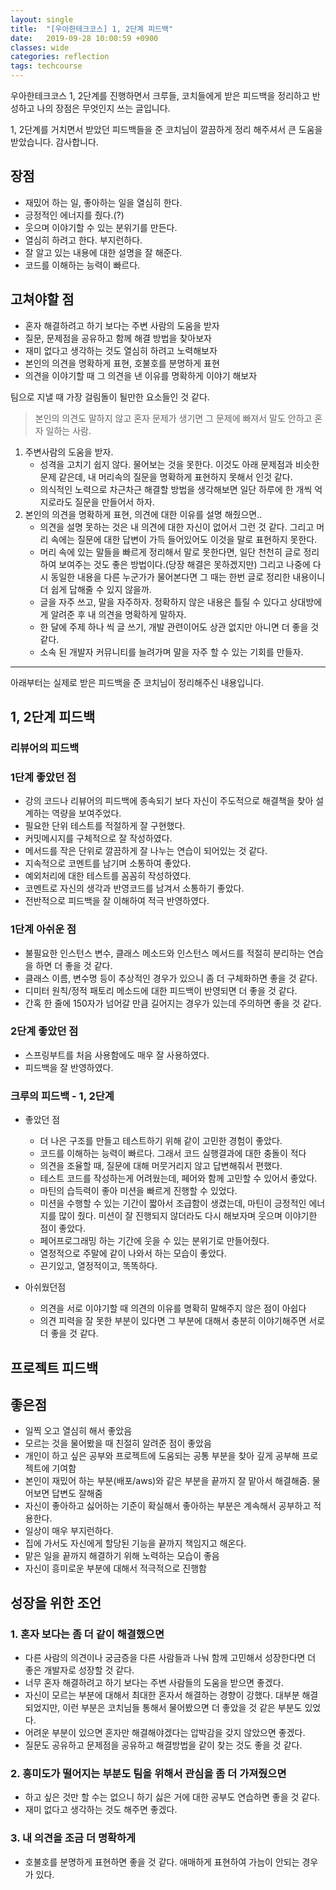 ```yaml
---
layout: single
title:  "[우아한테크코스] 1, 2단계 피드백"
date:   2019-09-28 10:00:59 +0900
classes: wide
categories: reflection
tags: techcourse
---
```


우아한테크코스 1, 2단계를 진행하면서 크루들, 코치들에게 받은 피드백을 정리하고 반성하고 나의 장점은 무엇인지 쓰는 글입니다.

1, 2단계를 거치면서 받았던 피드백들을 준 코치님이 깔끔하게 정리 해주셔서 큰 도움을 받았습니다. 감사합니다.

## 장점

* 재밌어 하는 일, 좋아하는 일을 열심히 한다.
* 긍정적인 에너지를 줬다.(?)
* 웃으며 이야기할 수 있는 분위기를 만든다.
* 열심히 하려고 한다. 부지런하다.
* 잘 알고 있는 내용에 대한 설명을 잘 해준다.
* 코드를 이해하는 능력이 빠르다.

## 고쳐야할 점

* 혼자 해결하려고 하기 보다는 주변 사람의 도움을 받자
* 질문, 문제점을 공유하고 함께 해결 방법을 찾아보자
* 재미 없다고 생각하는 것도 열심히 하려고 노력해보자
* 본인의 의견을 명확하게 표현, 호불호를 분명하게 표현
* 의견을 이야기할 때 그 의견을 낸 이유를 명확하게 이야기 해보자

팀으로 지낼 때 가장 걸림돌이 될만한 요소들인 것 같다.

> 본인의 의견도 말하지 않고 혼자 문제가 생기면 그 문제에 빠져서 말도 안하고 혼자 일하는 사람.

1. 주변사람의 도움을 받자.
   * 성격을 고치기 쉽지 않다. 물어보는 것을 못한다. 이것도 아래 문제점과 비슷한 문제 같은데, 내 머리속의 질문을 명확하게 표현하지 못해서 인것 같다.
   * 의식적인 노력으로 차근차근 해결할 방법을 생각해보면 일단 하루에 한 개씩 억지로라도 질문을 만들어서 하자.
2. 본인의 의견을 명확하게 표현, 의견에 대한 이유를 설명 해줬으면..
   * 의견을 설명 못하는 것은 내 의견에 대한 자신이 없어서 그런 것 같다. 그리고 머리 속에는 질문에 대한 답변이 가득 들어있어도 이것을 말로 표현하지 못한다.
   * 머리 속에 있는 말들을 빠르게 정리해서 말로 못한다면, 일단 천천히 글로 정리하여 보여주는 것도 좋은 방법이다.(당장 해결은 못하겠지만) 그리고 나중에 다시 동일한 내용을 다른 누군가가 물어본다면 그 때는 한번 글로 정리한 내용이니 더 쉽게 답해줄 수 있지 않을까.
   * 글을 자주 쓰고, 말을 자주하자. 정확하지 않은 내용은 틀릴 수 있다고 상대방에게 알려준 후 내 의견을 명확하게 말하자.
   * 한 달에 주제 하나 씩 글 쓰기, 개발 관련이어도 상관 없지만 아니면 더 좋을 것 같다.
   * 소속 된 개발자 커뮤니티를 늘려가며 말을 자주 할 수 있는 기회를 만들자.

---

아래부터는 실제로 받은 피드백을 준 코치님이 정리해주신 내용입니다.

## 1, 2단계 피드백

### 리뷰어의 피드백

### 1단계 좋았던 점

* 강의 코드나 리뷰어의 피드백에 종속되기 보다 자신이 주도적으로 해결책을 찾아 설계하는 역량을 보여주었다.
* 필요한 단위 테스트를 적절하게 잘 구현했다.
* 커밋메시지를 구체적으로 잘 작성하였다.
* 메서드를 작은 단위로 깔끔하게 잘 나누는 연습이 되어있는 것 같다.
* 지속적으로 코멘트를 남기며 소통하여 좋았다.
* 예외처리에 대한 테스트를 꼼꼼히 작성하였다.
* 코멘트로 자신의 생각과 반영코드를 남겨서 소통하기 좋았다.
* 전반적으로 피드백을 잘 이해하여 적극 반영하였다.

### 1단계 아쉬운 점

* 불필요한 인스턴스 변수, 클래스 메소드와 인스턴스 메서드를 적절히 분리하는 연습을 하면 더 좋을 것 같다.
* 클래스 이름, 변수명 등이 추상적인 경우가 있으니 좀 더 구체화하면 좋을 것 같다.
* 디미터 원칙/정적 패토리 메소드에 대한 피드백이 반영되면 더 좋을 것 같다.
* 간혹 한 줄에 150자가 넘어갈 만큼 길어지는 경우가 있는데 주의하면 좋을 것 같다.

### 2단계 좋았던 점

* 스프링부트를 처음 사용함에도 매우 잘 사용하였다.
* 피드백을 잘 반영하였다.

### 크루의 피드백 - 1, 2단계

* 좋았던 점
  * 더 나은 구조를 만들고 테스트하기 위해 같이 고민한 경험이 좋았다.
  * 코드를 이해하는 능력이 빠르다. 그래서 코드 실행결과에 대한 충돌이 적다
  * 의견을 조율할 때, 질문에 대해 머뭇거리지 않고 답변해줘서 편했다.
  * 테스트 코드를 작성하는게 어려웠는데, 페어와 함께 고민할 수 있어서 좋았다.
  * 마틴의 습득력이 좋아 미션을 빠르게 진행할 수 있었다.
  * 미션을 수행할 수 있는 기간이 짧아서 조급함이 생겼는데, 마틴이 긍정적인 에너지를 많이 줬다. 미션이 잘 진행되지 않더라도 다시 해보자며 웃으며 이야기한 점이 좋았다.
  * 페어프로그래밍 하는 기간에 웃을 수 있는 분위기로 만들어줬다.
  * 열정적으로 주말에 같이 나와서 하는 모습이 좋았다.
  * 끈기있고, 열정적이고, 똑똑하다.

* 아쉬웠던점
  * 의견을 서로 이야기할 때 의견의 이유를 명확히 말해주지 않은 점이 아쉽다
  * 의견 피력을 잘 못한 부분이 있다면 그 부분에 대해서 충분히 이야기해주면 서로 더 좋을 것 같다.

## 프로젝트 피드백

## 좋은점

* 일찍 오고 열심히 해서 좋았음
* 모르는 것을 물어봤을 때 친절히 알려준 점이 좋았음
* 개인이 하고 싶은 공부와 프로젝트에 도움되는 공통 부분을 찾아 깊게 공부해 프로젝트에 기여함
* 본인이 재밌어 하는 부분(배포/aws)와 같은 부분을 끝까지 잘 맡아서 해결해줌. 물어보면 답변도 잘해줌
* 자신이 좋아하고 싫어하는 기준이 확실해서 좋아하는 부분은 계속해서 공부하고 적용한다.
* 일상이 매우 부지런하다.
* 집에 가서도 자신에게 할당된 기능을 끝까지 책임지고 해온다.
* 맡은 일을 끝까지 해결하기 위해 노력하는 모습이 좋음
* 자신이 흥미로운 부분에 대해서 적극적으로 진행함

## 성장을 위한 조언

### 1. 혼자 보다는 좀 더 같이 해결했으면

* 다른 사람의 의견이나 궁금증을 다른 사람들과 나눠 함께 고민해서 성장한다면 더 좋은 개발자로 성장할 것 같다.
* 너무 혼자 해결하려고 하기 보다는 주변 사람들의 도움을 받으면 좋겠다.
* 자신이 모르는 부분에 대해서 최대한 혼자서 해결하는 경향이 강했다. 대부분 해결되었지만, 이런 부분은 코치님들 통해서 물어봤으면 더 좋았을 것 같은 부분도 있었다.
* 어려운 부분이 있으면 혼자만 해결해야겠다는 압박감을 갖지 않았으면 좋겠다.
* 질문도 공유하고 문제점을 공유하고 해결방법을 같이 찾는 것도 좋을 것 같다.

### 2. 흥미도가 떨어지는 부분도 팀을 위해서 관심을 좀 더 가져줬으면

* 하고 싶은 것만 할 수는 없으니 하기 싫은 거에 대한 공부도 연습하면 좋을 것 같다.
* 재미 없다고 생각하는 것도 해주면 좋겠다.

### 3. 내 의견을 조금 더 명확하게

* 호불호를 분명하게 표현하면 좋을 것 같다. 애매하게 표현하여 가늠이 안되는 경우가 있다.
